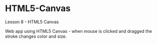# HTML5-Canvas
Lesson 8 - HTML5 Canvas

Web app using HTML5 Canvas - when mouse is clicked and dragged the stroke changes color and size.
